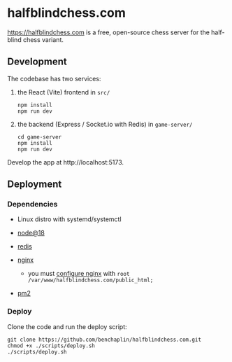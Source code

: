 # halfblindchess.com

https://halfblindchess.com is a free, open-source chess server for the half-blind chess variant.

## Development

The codebase has two services:

1. the React (Vite) frontend in `src/`

    ```
    npm install
    npm run dev
    ```

2. the backend (Express / Socket.io with Redis) in `game-server/`

    ```
    cd game-server
    npm install
    npm run dev
    ```

Develop the app at http://localhost:5173.

## Deployment

### Dependencies

-   Linux distro with systemd/systemctl
-   [node@18](https://nodejs.org/en/download)
-   [redis](https://redis.io/docs/getting-started/installation/install-redis-on-linux/)
-   [nginx](https://www.nginx.com/resources/wiki/start/topics/tutorials/install/)

    -   you must [configure nginx](https://docs.nginx.com/nginx/admin-guide/web-server/web-server/) with `root /var/www/halfblindchess.com/public_html;`

-   [pm2](https://pm2.io/docs/runtime/guide/installation/)

### Deploy

Clone the code and run the deploy script:

```
git clone https://github.com/benchaplin/halfblindchess.com.git
chmod +x ./scripts/deploy.sh
./scripts/deploy.sh
```

